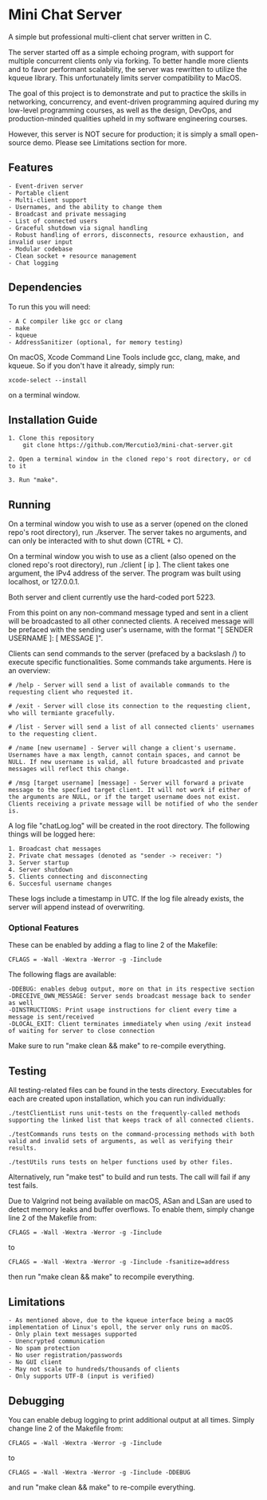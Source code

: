 # Mini Chat Server

A simple but professional multi-client chat server written in C.

The server started off as a simple echoing program, with support for multiple concurrent clients only via forking. To better handle more clients and to favor performant scalability, the server was rewritten to utilize the kqueue library. This unfortunately limits server compatibility to MacOS.

The goal of this project is to demonstrate and put to practice the skills in networking, concurrency, and event-driven programming aquired during my low-level programming courses, as well as the design, DevOps, and production-minded qualities upheld in my software engineering courses.

However, this server is NOT secure for production; it is simply a small open-source demo. Please see Limitations section for more.

## Features

    - Event-driven server
    - Portable client
    - Multi-client support
    - Usernames, and the ability to change them
    - Broadcast and private messaging
    - List of connected users
    - Graceful shutdown via signal handling
    - Robust handling of errors, disconnects, resource exhaustion, and invalid user input
    - Modular codebase
    - Clean socket + resource management
    - Chat logging

## Dependencies

To run this you will need:

    - A C compiler like gcc or clang
    - make
    - kqueue
    - AddressSanitizer (optional, for memory testing)

On macOS, Xcode Command Line Tools include gcc, clang, make, and kqueue. So if you don't have it already, simply run:

    xcode-select --install

on a terminal window.

## Installation Guide

    1. Clone this repository
        git clone https://github.com/Mercutio3/mini-chat-server.git
    
    2. Open a terminal window in the cloned repo's root directory, or cd to it
    
    3. Run "make".

## Running

On a terminal window you wish to use as a server (opened on the cloned repo's root directory), run ./kserver. The server takes no arguments, and can only be interacted with to shut down (CTRL + C).

On a terminal window you wish to use as a client (also opened on the cloned repo's root directory), run ./client [ ip ]. The client takes one argument, the IPv4 address of the server. The program was built using localhost, or 127.0.0.1.

Both server and client currently use the hard-coded port 5223.

From this point on any non-command message typed and sent in a client will be broadcasted to all other connected clients. A received message will be prefaced with the sending user's username, with the format "[ SENDER USERNAME ]: [ MESSAGE ]".

Clients can send commands to the server (prefaced by a backslash /) to execute specific functionalities. Some commands take arguments. Here is an overview:

    # /help - Server will send a list of available commands to the requesting client who requested it.

    # /exit - Server will close its connection to the requesting client, who will termiante gracefully.

    # /list - Server will send a list of all connected clients' usernames to the requesting client.

    # /name [new username] - Server will change a client's username. Usernames have a max length, cannot contain spaces, and cannot be NULL. If new username is valid, all future broadcasted and private messages will reflect this change.

    # /msg [target username] [message] - Server will forward a private message to the specfied target client. It will not work if either of the arguments are NULL, or if the target username does not exist. Clients receiving a private message will be notified of who the sender is.

A log file "chatLog.log" will be created in the root directory. The following things will be logged here:

    1. Broadcast chat messages
    2. Private chat messages (denoted as "sender -> receiver: ")
    3. Server startup
    4. Server shutdown
    5. Clients connecting and disconnecting
    6. Succesful username changes

These logs include a timestamp in UTC. If the log file already exists, the server will append instead of overwriting.

### Optional Features

These can be enabled by adding a flag to line 2 of the Makefile:

    CFLAGS = -Wall -Wextra -Werror -g -Iinclude

The following flags are available:

    -DDEBUG: enables debug output, more on that in its respective section
    -DRECEIVE_OWN_MESSAGE: Server sends broadcast message back to sender as well
    -DINSTRUCTIONS: Print usage instructions for client every time a message is sent/received
    -DLOCAL_EXIT: Client terminates immediately when using /exit instead of waiting for server to close connection

Make sure to run "make clean && make" to re-compile everything.

## Testing

All testing-related files can be found in the tests directory. Executables for each are created upon installation, which you can run individually:

    ./testClientList runs unit-tests on the frequently-called methods supporting the linked list that keeps track of all connected clients. 

    ./testCommands runs tests on the command-processing methods with both valid and invalid sets of arguments, as well as verifying their results.

    ./testUtils runs tests on helper functions used by other files.

Alternatively, run "make test" to build and run tests. The call will fail if any test fails.

Due to Valgrind not being available on macOS, ASan and LSan are used to detect memory leaks and buffer overflows. To enable them, simply change line 2 of the Makefile from:

    CFLAGS = -Wall -Wextra -Werror -g -Iinclude 

to

    CFLAGS = -Wall -Wextra -Werror -g -Iinclude -fsanitize=address

then run "make clean && make" to recompile everything.

## Limitations

    - As mentioned above, due to the kqueue interface being a macOS implementation of Linux's epoll, the server only runs on macOS.
    - Only plain text messages supported
    - Unencrypted communication
    - No spam protection
    - No user registration/passwords
    - No GUI client
    - May not scale to hundreds/thousands of clients
    - Only supports UTF-8 (input is verified)

## Debugging

You can enable debug logging to print additional output at all times. Simply change line 2 of the Makefile from:

    CFLAGS = -Wall -Wextra -Werror -g -Iinclude

to

    CFLAGS = -Wall -Wextra -Werror -g -Iinclude -DDEBUG

and run "make clean && make" to re-compile everything.